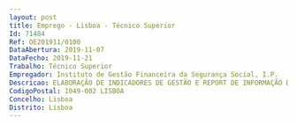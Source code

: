 ```yaml
--- 
layout: post
title: Emprego - Lisboa - Técnico Superior
Id: 71484
Ref: OE201911/0100
DataAbertura: 2019-11-07
DataFecho: 2019-11-21
Trabalho: Técnico Superior
Empregador: Instituto de Gestão Financeira da Segurança Social, I.P.
Descricao: ELABORAÇÃO DE INDICADORES DE GESTÃO E REPORT DE INFORMAÇÃO DE GESTÃO A ENTIDADES EXTERNASElaborar anualmente o Balanço Social do Instituto, carregar a informação na base de dados SIOE, preparar a importação de dados da gestão de recursos humanos, solicitada por entidades externas, colaborar na elaboração do orçamento de pessoal do Instituto.RELATÓRIO DE GESTÃOElaborar mensalmente o tableau de bord, no qual se descreve o número de trabalhadores do Instituto, a sua Distribuição por unidade orgânica, categoria, sexo, por forma a maximizar a rentabilização dos recursos humanos.MEDICINA NO TRABALHOExecutar as tarefas necessárias ao regular funcionamento da medicina do trabalho, que consiste na gestão de uma base de dados em suporte informático com os dados de todos os colaboradores e respetivo interface com a empresa de saúde no trabalho. Acompanhar todo o processo relativo ao serviço de saúde notrabalho, verificar a realização do mesmo, remeter aos colaboradores e superiores hierárquicos informação sobre recomendações ou restrições, arquivar no respetivo processo individual a Ficha de Aptidão e atualizar a Base de Dados.RECRUTAMENTOAssegurar todos os procedimentos internos definidos em matéria de recrutamento, no âmbito do plano de atividades, nomeadamente, análise e seleção de candidaturas, consulta da lista de trabalhadores em Situação de Mobilidade Especial (SME), consulta e criação de ofertas na Bolsa de Emprego Público (BEP), gestão dos processos de recrutamento, incluindo os candidatos provenientes do Curso de Estudos Avançados em Gestão Pública (CEAGP), tendo em vista o equilibro entre os postos de trabalho previstos no mapa de pessoal e as necessidades identificadas no Plano de Gestão de Recrutamento e ou orientações emitidas pelo Conselho Diretivo. Gestão, acompanhamento e controlo dos procedimentos concursais abertos pelo IGFSS com vista à ocupação de postos de trabalho em estreita articulação com as unidades orgânicasenvolvidas, garantindo a execução atempada de todas as fases previstas no diploma legal aplicável.MONITORIZAÇÃO E CONTROLO DO SISTEMA DE AVALIAÇÃO DE DESEMPENHODesenvolvimento de atividades de apoio à gestão do processo de avaliação do desempenho, de acordo com o quadro legal vigente e regulamentação interna definida promovendo a sua aplicação imparcial e atempada. Garantir a análise e correção das fichas de avaliação, organização do arquivo do processo e respetiva atualização na base de dados. Gestão da aplicação informática em vigor no âmbito do Sistema Integrado de Gestão e Avaliação do Desempenho na Administração Pública (SIADAP), garantindo os esclarecimentos de dúvidas das unidades orgânicas e a atualização da sua estrutura face ao universo de trabalhadores a aplicar o SIADAP.ACOMPANHAMENTO E CONTROLO DA FORMAÇÃOAssegurar os meios logísticos e suportes didáticos necessários para a realização das ações de formação. Elaborar relatórios mensais relativos à formação realizada, com vista à definição de alguns indicadores, como por exemplo  taxa de frequência e custos associados à realização de toda a atividade formativa, por forma a controlar os investimentos.
CodigoPostal: 1049-002 LISBOA
Concelho: Lisboa
Distrito: Lisboa
--- 
```

